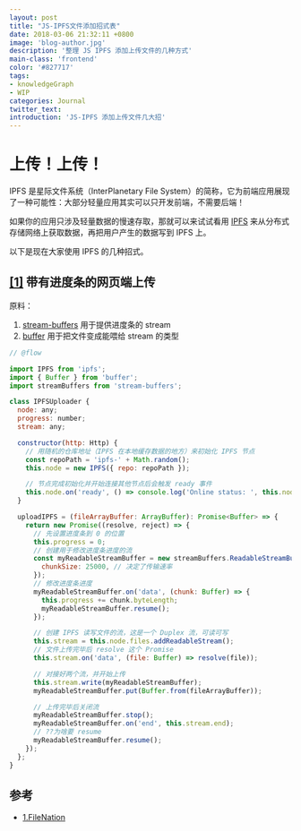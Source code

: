```yaml
---
layout: post
title: "JS-IPFS文件添加招式表"
date: 2018-03-06 21:32:11 +0800
image: 'blog-author.jpg'
description: '整理 JS IPFS 添加上传文件的几种方式'
main-class: 'frontend'
color: '#827717'
tags:
- knowledgeGraph
- WIP
categories: Journal
twitter_text:
introduction: 'JS-IPFS 添加上传文件几大招'
---
```

# 上传！上传！

IPFS 是星际文件系统（InterPlanetary File System）的简称，它为前端应用展现了一种可能性：大部分轻量应用其实可以只开发前端，不需要后端！

如果你的应用只涉及轻量数据的慢速存取，那就可以来试试看用 [IPFS](https://www.npmjs.com/package/ipfs) 来从分布式存储网络上获取数据，再把用户产生的数据写到 IPFS 上。

以下是现在大家使用 IPFS 的几种招式。

## [[1]](#1) 带有进度条的网页端上传

原料：

1. [stream-buffers](https://www.npmjs.com/package/stream-buffers) 用于提供进度条的 stream
1. [buffer](https://www.npmjs.com/package/buffer) 用于把文件变成能喂给 stream 的类型

```js
// @flow

import IPFS from 'ipfs';
import { Buffer } from 'buffer';
import streamBuffers from 'stream-buffers';

class IPFSUploader {
  node: any;
  progress: number;
  stream: any;

  constructor(http: Http) {
    // 用随机的仓库地址（IPFS 在本地缓存数据的地方）来初始化 IPFS 节点
    const repoPath = 'ipfs-' + Math.random();
    this.node = new IPFS({ repo: repoPath });

    // 节点完成初始化并开始连接其他节点后会触发 ready 事件
    this.node.on('ready', () => console.log('Online status: ', this.node.isOnline() ? 'online' : 'offline'));
  }

  uploadIPFS = (fileArrayBuffer: ArrayBuffer): Promise<Buffer> => {
    return new Promise((resolve, reject) => {
      // 先设置进度条到 0 的位置
      this.progress = 0;
      // 创建用于修改进度条进度的流
      const myReadableStreamBuffer = new streamBuffers.ReadableStreamBuffer({
        chunkSize: 25000, // 决定了传输速率
      });
      // 修改进度条进度
      myReadableStreamBuffer.on('data', (chunk: Buffer) => {
        this.progress += chunk.byteLength;
        myReadableStreamBuffer.resume();
      });

      // 创建 IPFS 读写文件的流，这是一个 Duplex 流，可读可写
      this.stream = this.node.files.addReadableStream();
      // 文件上传完毕后 resolve 这个 Promise
      this.stream.on('data', (file: Buffer) => resolve(file));

      // 对接好两个流，并开始上传
      this.stream.write(myReadableStreamBuffer);
      myReadableStreamBuffer.put(Buffer.from(fileArrayBuffer));

      // 上传完毕后关闭流
      myReadableStreamBuffer.stop();
      myReadableStreamBuffer.on('end', this.stream.end);
      // ??为啥要 resume
      myReadableStreamBuffer.resume();
    });
  };
}
```

## 参考

- [<span id="1">1.FileNation</span>](https://github.com/FileNation/FileNation/blob/6c29fdec6494c1674ac71c1c0555d94eec72a7b9/src/app/ipfs.service.ts#L28)
